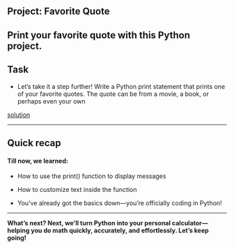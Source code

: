 ## Project: Favorite Quote

**Print your favorite quote with this Python project.**
---

## Task

-  Let’s take it a step further! Write a Python print statement that prints one of your favorite quotes. The quote can be from a movie, a book, or perhaps even your own

[solution](basics/projects/main.py)

---

## Quick recap

#### Till now, we learned:

 - How to use the print() function to display messages

 - How to customize text inside the function

 - You’ve already got the basics down—you’re officially coding in Python!

---

 **What’s next?
Next, we’ll turn Python into your personal calculator—helping you do math quickly, accurately, and effortlessly.
Let’s keep going!**